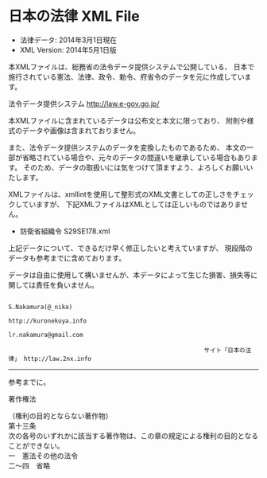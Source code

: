 # 日本の法律 XML File 

* 法律データ: 2014年3月1日現在
* XML Version: 2014年5月1日版

本XMLファイルは、総務省の法令データ提供システムで公開している、
日本で施行されている憲法、法律、政令、勅令、府省令のデータを元に作成しています。

法令データ提供システム http://law.e-gov.go.jp/

本XMLファイルに含まれているデータは公布文と本文に限っており、
附則や様式のデータや画像は含まれておりません。

また、法令データ提供システムのデータを変換したものであるため、
本文の一部が省略されている場合や、元々のデータの間違いを継承している場合もあります。
そのため、データの取扱いには気をつけて頂ますよう、よろしくお願いいたします。

XMLファイルは、xmllintを使用して整形式のXML文書としての正しさをチェックしていますが、
下記XMLファイルはXMLとしては正しいものではありません。
- 防衛省組織令 S29SE178.xml

上記データについて、できるだけ早く修正したいと考えていますが、
現段階のデータも参考までに含めております。

データは自由に使用して構いませんが、本データによって生じた損害、損失等に関しては責任を負いません。



                                                                                 S.Nakamura(@_nika)
                                                                             http://kuronekoya.info
                                                                              lr.nakamura@gmail.com

                                                           サイト「日本の法律」 http://law.2nx.info
---------------------------------------------------------------------------------------------------
参考までに。  

著作権法
  
（権利の目的とならない著作物）  
第十三条  
次の各号のいずれかに該当する著作物は、この章の規定による権利の目的となることができない。  
一　憲法その他の法令  
二～四　省略
